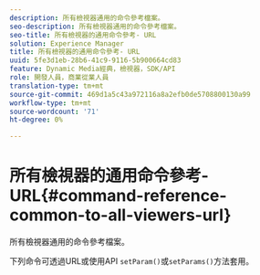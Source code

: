 ```yaml
---
description: 所有檢視器通用的命令參考檔案。
seo-description: 所有檢視器通用的命令參考檔案。
seo-title: 所有檢視器的通用命令參考- URL
solution: Experience Manager
title: 所有檢視器的通用命令參考- URL
uuid: 5fe3d1eb-28b6-41c9-9116-5b900664cd83
feature: Dynamic Media經典，檢視器，SDK/API
role: 開發人員，商業從業人員
translation-type: tm+mt
source-git-commit: 469d1a5c43a972116a8a2efb0de5708800130a99
workflow-type: tm+mt
source-wordcount: '71'
ht-degree: 0%

---
```



# 所有檢視器的通用命令參考- URL{#command-reference-common-to-all-viewers-url}

所有檢視器通用的命令參考檔案。

下列命令可透過URL或使用API `setParam()`或`setParams()`方法套用。
